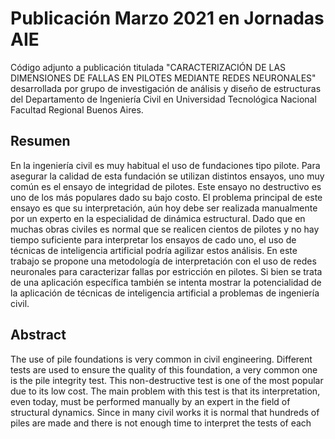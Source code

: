 # Publicación Marzo 2021 en Jornadas AIE

Código adjunto a publicación titulada "CARACTERIZACIÓN DE LAS DIMENSIONES DE FALLAS EN PILOTES MEDIANTE REDES NEURONALES"  desarrollada por grupo de investigación de análisis y diseño de estructuras del Departamento de Ingeniería Civil en Universidad Tecnológica Nacional Facultad Regional Buenos Aires.

## Resumen

En la ingeniería civil es muy habitual el uso de fundaciones tipo pilote. Para asegurar la calidad de esta fundación se utilizan distintos ensayos, uno muy común es el ensayo de integridad de pilotes. Este ensayo no destructivo es uno de los más populares dado su bajo costo. El problema principal de este ensayo es que su interpretación, aún hoy debe ser realizada manualmente por un experto en la especialidad de dinámica estructural. Dado que en muchas obras civiles es normal que se realicen cientos de pilotes y no hay tiempo suficiente para interpretar los ensayos de cado uno, el uso de técnicas de inteligencia artificial podría agilizar estos análisis. En este trabajo se propone una metodología de interpretación con el uso de redes neuronales para caracterizar fallas por estricción en pilotes. Si bien se trata de una aplicación específica también se intenta mostrar la potencialidad de la aplicación de técnicas de inteligencia artificial a problemas de ingeniería civil.

## Abstract

The use of pile foundations is very common in civil engineering. Different tests are used to ensure the quality of this foundation, a very common one is the pile integrity test. This non-destructive test is one of the most popular due to its low cost. The main problem with this test is that its interpretation, even today, must be performed manually by an expert in the field of structural dynamics. Since in many civil works it is normal that hundreds of piles are made and there is not enough time to interpret the tests of each one, the use of artificial intelligence techniques could speed up these analyses. In this work we propose an interpretation methodology using neural networks to characterize pile striction failures. Although this is a specific application, it is also intended to show the potential of the application of artificial intelligence techniques to civil engineering problems.

## Desarrollo

El codigo esta escrito en Python usando librerias de codigo abierto para la manipulacion de datos, operaciones matriciales y backpropagation de redes neuronales.

Para ejecutar los codigos es conveniente usar un *environment* en Anaconda y allí instalar las siguientes librerias

```bash
pip install pandas
pip install numpy
pip install tensorflow
pip install keras
pip install scikitlearn
pip install matplotlib
```



